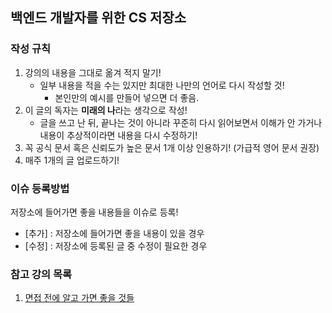 ## 백엔드 개발자를 위한 CS 저장소

### 작성 규칙
1. 강의의 내용을 그대로 옮겨 적지 말기!
    - 일부 내용을 적을 수는 있지만 최대한 나만의 언어로 다시 작성할 것! 
        - 본인만의 예시를 만들어 넣으면 더 좋음.
2. 이 글의 독자는 **미래의 나**라는 생각으로 작성!
    - 글을 쓰고 난 뒤, 끝나는 것이 아니라 꾸준히 다시 읽어보면서 이해가 안 가거나 내용이 추상적이라면 내용을 다시 수정하기!
3. 꼭 공식 문서 혹은 신뢰도가 높은 문서 1개 이상 인용하기! (가급적 영어 문서 권장)
4. 매주 1개의 글 업로드하기!

### 이슈 등록방법
저장소에 들어가면 좋을 내용들을 이슈로 등록!
   - [추가] : 저장소에 들어가면 좋을 내용이 있을 경우
   - [수정] : 저장소에 등록된 글 중 수정이 필요한 경우

### 참고 강의 목록
1. [면접 전에 알고 가면 좋을 것들](https://www.inflearn.com/course/%EB%A9%B4%EC%A0%91-%EC%8B%A0%EC%9E%85-java-%EB%B0%B1%EC%95%A4%EB%93%9C-%EA%B0%9C%EB%B0%9C%EC%9E%90/dashboard)

